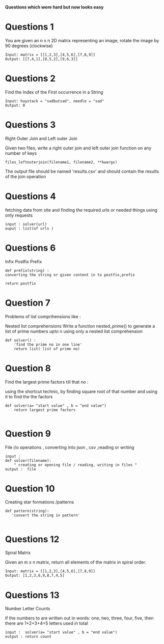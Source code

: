 **Questions which  were hard but now looks easy**

# Questions 1

You are given an n x n 2D matrix representing an image, rotate the image by 90 degrees (clockwise)

```
Input: matrix = [[1,2,3],[4,5,6],[7,8,9]]
Output: [[7,4,1],[8,5,2],[9,6,3]]

```

# Questions 2

Find the Index of the First occurrence in a String


```
Input: haystack = "sadbutsad", needle = "sad"
Output: 0
 ```


# Questions 3 
Right Outer Join and Left outer Join

Given two files, write a right outer join and left outer join function on any number of keys


``` 
files_leftouterjoin(filename1, filename2, **kwargs)
```

The output file should be named 'results.csv' and should contain the results of the join operation


# Questions 4 
 fetching data from site and  finding the required urls or needed things using only requests

 ```
 input : solver(url) 
 ouput : list(of urls )

 ```

# Questions 6
Infix Postfix Prefix 

```
def prefix(string) :
converting the string or given content in to postfix,prefix 

return postfix 

```

# Question 7 
Problems of list comprihensions like :

Nested list comprehensions
Write a function nested_prime() to generate a list of prime numbers upto n using only a nested list comprehension

```
def solver() :
    'find the prime no in one line' 
    return list( list of prime no)
```

# Question 8 

Find the largest prime factors till that no :

using the shortcut technic, by finding square root of that number and using it to find the the factors

```
def solver(a= "start value" , b = "end value")
    return largest prime factors
 
```


#  Question 9
File i/o operations , converting into json , csv ,reading or writing 



```
input : 
def solver(filename):
    " creating or opening file / reading, writing in files "
output :  file 

```
# Question 10 

Creating star formations /patterns

```
def pattern(string):
   'convert the string in pattern'
   

```
 # Questions 12
Spiral Matrix

Given an m x n matrix, return all elements of the matrix in spiral order.

```
Input: matrix = [[1,2,3],[4,5,6],[7,8,9]]
Output: [1,2,3,6,9,8,7,4,5]

```


 # Questions 13 
 Number Letter Counts

 If the numbers 
 to 
 are written out in words: one, two, three, four, five, then there are  1+2+3+4+5
 letters used in total

```
input :  solver(a= "start value" , b = "end value")
output : return count 


```